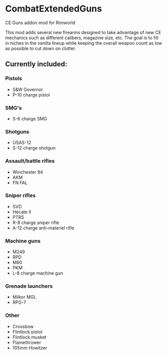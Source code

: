 # CombatExtendedGuns
CE Guns addon mod for Rimworld

This mod adds several new firearms designed to take advantage of new CE mechanics such as different calibers, magazine size, etc. The goal is to fill in niches in the vanilla lineup while keeping the overall weapon count as low as possible to cut down on clutter.

## Currently included:
### Pistols
- S&W Governor
- P-10 charge pistol
### SMG's
- S-6 charge SMG
### Shotguns
- USAS-12
- S-12 charge shotgun
### Assault/battle rifles
- Winchester 94
- AKM
- FN FAL
### Sniper rifles
- SVD
- Hécate II
- PTRS
- R-8 charge sniper rifle
- A-12 charge anti-materiel rifle
### Machine guns
- M249
- RPD
- M60
- PKM
- L-8 charge machine gun
### Grenade launchers
- Milkor MGL
- RPG-7
### Other
- Crossbow
- Flintlock pistol
- Flintlock musket
- Flamethrower
- 105mm Howitzer
